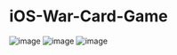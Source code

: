 # iOS-War-Card-Game

![image](https://github.com/user-attachments/assets/9d807b09-b232-4d7d-a017-26436898ec9f)
![image](https://github.com/user-attachments/assets/c5448a2e-4e69-4e69-8bb9-c24dc5b3a31a)
![image](https://github.com/user-attachments/assets/065987f6-ce98-4fb6-baf5-9e3c80329e2e)

